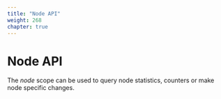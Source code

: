 ```yaml
---
title: "Node API"
weight: 268
chapter: true
---
```


# Node API

The *node* scope can be used to query node statistics, counters or make
node specific changes.

